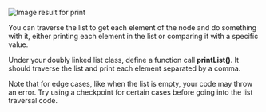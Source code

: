 <!--title={Print the Doubly Linked List}--> 

<!--badges={Algorithms:20,Python:15}-->

<!--concepts={The Linked List}-->

![Image result for print](https://cardinalatwork.stanford.edu/sites/cardinalatwork/files/styles/9-col-banner/public/feb_2019_uhr_rwc_article_istock-952726174.png?itok=Eat42Coq) 

You can traverse the list to get each element of the node and do something with it, either printing each element in the list or comparing it with a specific value.

Under your doubly linked list class, define a function call **printList()**. It should traverse the list and print each element separated by a comma.

Note that for edge cases, like when the list is empty, your code may throw an error. Try using a checkpoint for certain cases before going into the list traversal code.